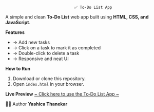                                  ✅ To‑Do List App

A simple and clean **To‑Do List** web app built using **HTML, CSS, and JavaScript**.
 
**Features**
 - -> Add new tasks
 - -> Click on a task to mark it as completed
 - -> Double-click to delete a task
 - -> Responsive and neat UI

**How to Run**
1. Download or clone this repository.
2. Open `index.html` in your browser.

 **Live Preview**
[~ Click here to use the To‑Do List App ~](https://yashicathanekar.github.io/todo-list/)


👩‍💻 Author
**Yashica Thanekar**

